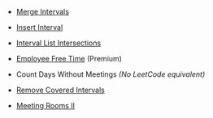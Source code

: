 - [Merge Intervals](https://leetcode.com/problems/merge-intervals/)
    
- [Insert Interval](https://leetcode.com/problems/insert-interval/)
    
- [Interval List Intersections](https://leetcode.com/problems/interval-list-intersections/)
    
- [Employee Free Time](https://leetcode.com/problems/employee-free-time/) (Premium)
    
- Count Days Without Meetings _(No LeetCode equivalent)_
    
- [Remove Covered Intervals](https://leetcode.com/problems/remove-covered-intervals/)
    
- [Meeting Rooms II](https://leetcode.com/problems/meeting-rooms-ii/)